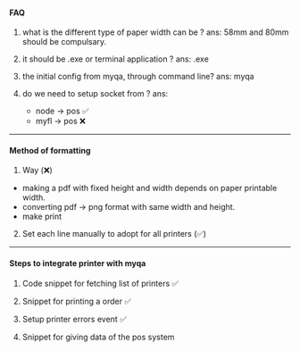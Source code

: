 #### FAQ

1. what is the different type of paper width can be ?
   ans: 58mm and 80mm should be compulsary.

2. it should be .exe or terminal application ?
   ans: .exe

3. the initial config from myqa, through command line?
   ans: myqa

4. do we need to setup socket from ?
   ans:

   - node -> pos ✅
   - myfl -> pos ❌

---

#### Method of formatting

1. Way (❌)

- making a pdf with fixed height and width depends on paper printable width.
- converting pdf -> png format with same width and height.
- make print

2. Set each line manually to adopt for all printers (✅)

---

#### Steps to integrate printer with myqa

1. Code snippet for fetching list of printers ✅

2. Snippet for printing a order ✅

3. Setup printer errors event ✅

4. Snippet for giving data of the pos system

